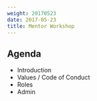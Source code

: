 ```yaml
---
weight: 20170523
date: 2017-05-23
title: Mentor Workshop
---
```


## Agenda

* Introduction
* Values / Code of Conduct
* Roles
* Admin

